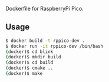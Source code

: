 Dockerfile for RaspberryPi Pico.

## Usage 

```bash
$ docker build -t rppico-dev .
$ docker run -it rppico-dev /bin/bash
(docker)$ cd blink
(docker)$ mkdir build
(docker)$ cd build
(docker)$ cmake ..
(docker)$ make
```
